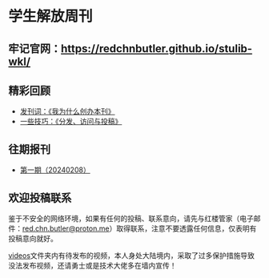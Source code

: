 # 学生解放周刊
## 牢记官网：https://redchnbutler.github.io/stulib-wkl/

## 精彩回顾

- [发刊词：《我为什么创办本刊》](./archives/20240208/20240208.md#我为什么创办本刊)
- [一些技巧：《分发、访问与投稿》](./archives/20240208/20240208.md#分发、访问与投稿)

## 往期报刊

- [第一期（20240208）](./archives/20240208/20240208.md)

## 欢迎投稿联系

鉴于不安全的网络环境，如果有任何的投稿、联系意向，请先与红楼管家（电子邮件：[red.chn.butler@proton.me](red.chn.butler@proton.me)）取得联系，注意不要透露任何信息，仅表明有投稿意向就好。

[videos](https://github.com/RedChnButler/stulib-wkl/tree/main/videos)文件夹内有待发布的视频，本人身处大陆境内，采取了过多保护措施导致没法发布视频，还请勇士或是技术大佬多在墙内宣传！
